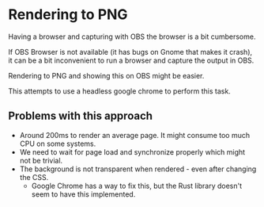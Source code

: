 Rendering to PNG
================


Having a browser and capturing with OBS the browser is a bit cumbersome.

If OBS Browser is not available (it has bugs on Gnome that makes it crash), it
can be a bit inconvenient to run a browser and capture the output in OBS.

Rendering to PNG and showing this on OBS might be easier.

This attempts to use a headless google chrome to perform this task.

Problems with this approach
---------------------------

* Around 200ms to render an average page. It might consume too much CPU on some systems.
* We need to wait for page load and synchronize properly which might not be trivial.
* The background is not transparent when rendered - even after changing the CSS.
    * Google Chrome has a way to fix this, but the Rust library doesn't seem to have this implemented.
